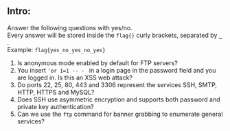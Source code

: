 ## Intro:

Answer the following questions with yes/no. <br>
Every answer will be stored inside the `flag{}` curly brackets, separated by **`_`** . <br>
Example: `flag{yes_no_yes_no_yes}` <br>

1. Is anonymous mode enabled by default for FTP servers?
2. You insert `'or 1=1 -- - ` in a login page in the password field and you are logged in. Is this an XSS web attack?
3. Do ports 22, 25, 80, 443 and 3306 represent the services SSH, SMTP, HTTP, HTTPS and MySQL?
4. Does SSH use asymmetric encryption and supports both password and private key authentication?
5. Can we use the `ftp` command for banner grabbing to enumerate general services? 
